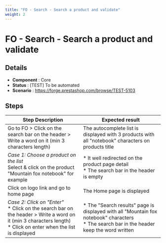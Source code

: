 ```yaml
---
title: "FO - Search - Search a product and validate"
weight: 2
---
```


# FO - Search - Search a product and validate
## Details
* **Component** : Core
* **Status** : [TEST] To be automated
* **Scenario** : https://forge.prestashop.com/browse/TEST-5103

## Steps
| Step Description | Expected result |
| ----- | ----- |
| Go to FO > Click on the search bar on the header > Write a word on it (min 3 characters length) | The autocomplete list is displayed with 3 products with all "notebook" characters on products title |
| *Case 1: Choose a product on the list*<br>Select & click on the product "Mountain fox notebook" for example | * It well redirected on the product page detail<br> * The search bar in the header is empty |
| Click on logo link and go to home page | The Home page is displayed |
| *Case 2: Click on "Enter"*<br> * Click on the search bar on the header > Write a word on it (min 3 characters length)<br> * Click on enter when the list is displayed | * The "Search results" page is displayed with all "Mountain fox notebook" characters<br> * The search bar in the header keep the word written |
